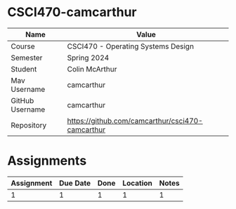 # CSCI470-camcarthur

| Name  | Value |
| ------------- | ------------- |
| Course  | CSCI470 - Operating Systems Design  |
| Semester  | Spring 2024  |
| Student  | Colin McArthur  |
| Mav Username  | camcarthur  |
| GitHub Username  | camcarthur  |
| Repository  | https://github.com/camcarthur/csci470-camcarthur  |

# Assignments

| Assignment | Due Date | Done | Location | Notes |
| ---------- | -------- | ---- | -------- | ----- |
| 1 | 1 | 1 | 1 | 1 |